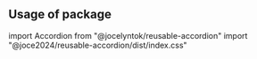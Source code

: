 ## Usage of package

import Accordion from "@jocelyntok/reusable-accordion"
import "@joce2024/reusable-accordion/dist/index.css"

